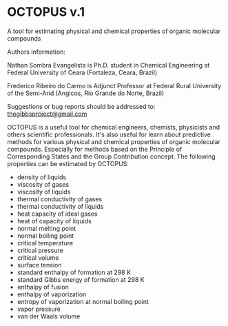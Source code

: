 # OCTOPUS v.1 
A tool for estimating physical and chemical properties of organic molecular compounds

Authors information:

Nathan Sombra Evangelista is Ph.D. student in Chemical Engineering at Federal University of Ceara (Fortaleza, Ceara, Brazil)

Frederico Ribeiro do Carmo is Adjunct Professor at Federal Rural University of the Semi-Arid (Angicos, Rio Grande do Norte, Brazil)

Suggestions or bug reports should be addressed to: thegibbsproject@gmail.com

OCTOPUS is a useful tool for chemical engineers, chemists, physicists and others scientific professionals. It's also useful for learn about predictive methods for various physical and chemical properties of organic molecular compounds. Especially for methods based on the Principle of Corresponding States and the Group Contribution concept.  The following properties can be estimated by OCTOPUS:

- density of liquids
- viscosity of gases
- viscosity of liquids
- thermal conductivity of gases
- thermal conductivity of liquids
- heat capacity of ideal gases
- heat of capacity of liquids
- normal melting point
- normal boiling point
- critical temperature
- critical pressure
- critical volume
- surface tension
- standard enthalpy of formation at 298 K
- standard Gibbs energy of formation at 298 K
- enthalpy of fusion
- enthalpy of vaporization
- entropy of vaporization at normal boiling point
- vapor pressure
- van der Waals volume
